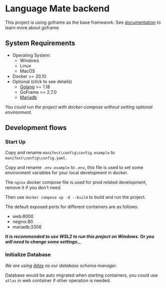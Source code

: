 # Language Mate backend

This project is using goframe as the base framework. See [documentation](https://goframe.org/) to learn more about goframe.

## System Requirements
- Operating System:
  - Windows
  - Linux
  - MacOS
- Docker >= 20.10
- Optional (click to see details)
  - [Golang](https://golang.org/doc/install) >= 1.18
  - GoFrame >= 2.7.0
  - [Mariadb](https://mariadb.org/download/)

_You could run the project with docker-compose without setting optional environment._

## Development flows
### Start Up
Copy and rename `manifest\config\config.example` to `manifest\config\config.yaml`.

Copy and rename `.env.example` to `.env`, this file is used to set some environment variables for your local development in docker.

The `nginx` docker compose file is used for prod related development, remove it if you don't need.

Then use `docker compose up -d --build` to build and run the project.

The default exposed ports for different containers are as follows:
- web:8000
- neginx:80
- mariadb:3306

___It is recommended to use WSL2 to run this project on Windows. Or you will need to change some settings.____

### Initialize Database
_We are using [Atlas](https://atlasgo.io/) as our database schema manager._

Database would be auto migrated when starting containers, you could use `atlas` in web container if other operation is needed.
